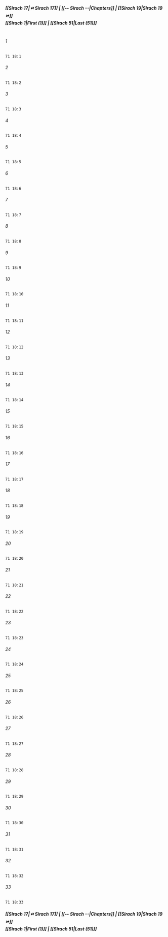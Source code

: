 
##### **[[Sirach 17|⏪ Sirach 17]] | [[-- Sirach --|Chapters]] | [[Sirach 19|Sirach 19 ⏩]]**<br>**[[Sirach 1|First (1)]] | [[Sirach 51|Last (51)]]**<br><br>

###### 1
``` verse
71 18:1
```
###### 2
``` verse
71 18:2
```
###### 3
``` verse
71 18:3
```
###### 4
``` verse
71 18:4
```
###### 5
``` verse
71 18:5
```
###### 6
``` verse
71 18:6
```
###### 7
``` verse
71 18:7
```
###### 8
``` verse
71 18:8
```
###### 9
``` verse
71 18:9
```
###### 10
``` verse
71 18:10
```
###### 11
``` verse
71 18:11
```
###### 12
``` verse
71 18:12
```
###### 13
``` verse
71 18:13
```
###### 14
``` verse
71 18:14
```
###### 15
``` verse
71 18:15
```
###### 16
``` verse
71 18:16
```
###### 17
``` verse
71 18:17
```
###### 18
``` verse
71 18:18
```
###### 19
``` verse
71 18:19
```
###### 20
``` verse
71 18:20
```
###### 21
``` verse
71 18:21
```
###### 22
``` verse
71 18:22
```
###### 23
``` verse
71 18:23
```
###### 24
``` verse
71 18:24
```
###### 25
``` verse
71 18:25
```
###### 26
``` verse
71 18:26
```
###### 27
``` verse
71 18:27
```
###### 28
``` verse
71 18:28
```
###### 29
``` verse
71 18:29
```
###### 30
``` verse
71 18:30
```
###### 31
``` verse
71 18:31
```
###### 32
``` verse
71 18:32
```
###### 33
``` verse
71 18:33
```

##### **[[Sirach 17|⏪ Sirach 17]] | [[-- Sirach --|Chapters]] | [[Sirach 19|Sirach 19 ⏩]]**<br>**[[Sirach 1|First (1)]] | [[Sirach 51|Last (51)]]**
